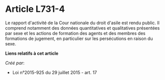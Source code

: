 # Article L731-4

Le rapport d'activité de la Cour nationale du droit d'asile est rendu public. Il comprend notamment des données quantitatives
et qualitatives présentées par sexe et les actions de formation des agents et des membres des formations de jugement, en
particulier sur les persécutions en raison du sexe.

**Liens relatifs à cet article**

_Créé par_:

  - Loi n°2015-925 du 29 juillet 2015 - art. 17
